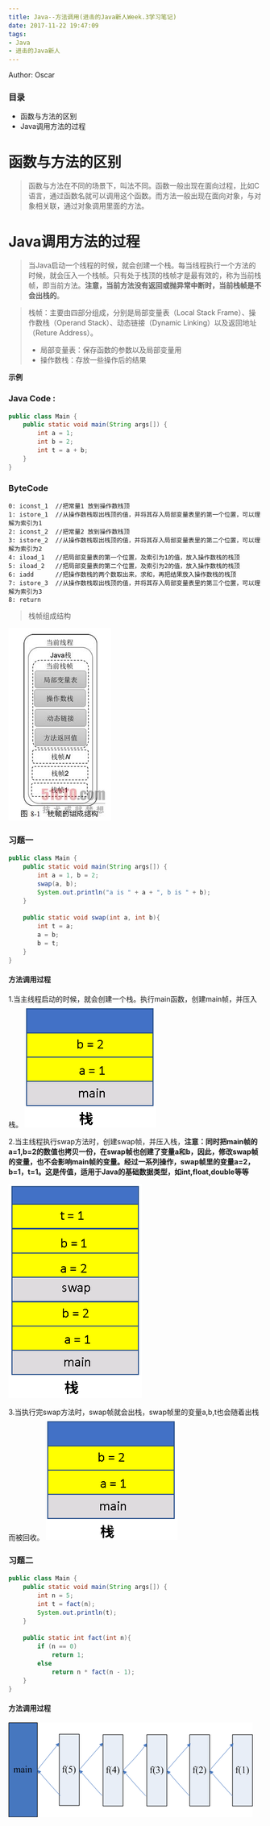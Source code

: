 ```yaml
---
title: Java--方法调用(进击的Java新人Week.3学习笔记)
date: 2017-11-22 19:47:09
tags:
- Java
- 进击的Java新人
---
```

Author: Oscar

### 目录
- 函数与方法的区别
- Java调用方法的过程

# 函数与方法的区别
> 函数与方法在不同的场景下，叫法不同。函数一般出现在面向过程，比如C语言，通过函数名就可以调用这个函数。而方法一般出现在面向对象，与对象相关联，通过对象调用里面的方法。

# Java调用方法的过程
> 当Java启动一个线程的时候，就会创建一个栈。每当线程执行一个方法的时候，就会压入一个栈帧。只有处于栈顶的栈帧才是最有效的，称为当前栈帧，即当前方法。**注意，当前方法没有返回或抛异常中断时，当前栈帧是不会出栈的**。

> 栈帧：主要由四部分组成，分别是局部变量表（Local Stack Frame）、操作数栈（Operand Stack）、动态链接（Dynamic Linking）以及返回地址（Reture Address）。
> + 局部变量表：保存函数的参数以及局部变量用
> + 操作数栈：存放一些操作后的结果<br>

**示例**<br>
### Java Code : <br>
```java
public class Main {
    public static void main(String args[]) {
        int a = 1;
        int b = 2;
        int t = a + b;
    }
}
```
### ByteCode
```byteCode
0: iconst_1  //把常量1 放到操作数栈顶
1: istore_1  //从操作数栈取出栈顶的值，并将其存入局部变量表里的第一个位置，可以理解为索引为1
2: iconst_2  //把常量2 放到操作数栈顶
3: istore_2  //从操作数栈取出栈顶的值，并将其存入局部变量表里的第二个位置，可以理解为索引为2
4: iload_1   //把局部变量表的第一个位置，及索引为1的值，放入操作数栈的栈顶
5: iload_2   //把局部变量表的第二个位置，及索引为2的值，放入操作数栈的栈顶
6: iadd      //把操作数栈的两个数取出来，求和，再把结果放入操作数栈的栈顶
7: istore_3  //从操作数栈取出栈顶的值，并将其存入局部变量表里的第三个位置，可以理解为索引为3
8: return
```
>栈帧组成结构

![](https://raw.githubusercontent.com/zhengdunhao/UploadFiles/master/wKiom1Uwf7GTNgVeAABCHdXGE6o641.jpg)



### 习题一
```java
public class Main {
    public static void main(String args[]) {
        int a = 1, b = 2;
        swap(a, b); 
        System.out.println("a is " + a + ", b is " + b); 
    }   

    public static void swap(int a, int b){ 
        int t = a;
        a = b;
        b = t;
    }   
}
```
#### 方法调用过程
1.当主线程启动的时候，就会创建一个栈。执行main函数，创建main帧，并压入栈。
![](https://raw.githubusercontent.com/zhengdunhao/UploadFiles/master/p1.png)

2.当主线程执行swap方法时，创建swap帧，并压入栈，**注意：同时把main帧的a=1,b=2的数值也拷贝一份，在swap帧也创建了变量a和b，因此，修改swap帧的变量，也不会影响main帧的变量。经过一系列操作，swap帧里的变量a=2，b=1，t=1。这是传值，适用于Java的基础数据类型，如int,float,double等等**

![](https://raw.githubusercontent.com/zhengdunhao/UploadFiles/master/p2.png)

3.当执行完swap方法时，swap帧就会出栈，swap帧里的变量a,b,t也会随着出栈而被回收。
![](https://raw.githubusercontent.com/zhengdunhao/UploadFiles/master/p1.png)


### 习题二
```java
public class Main {
    public static void main(String args[]) {
        int n = 5;
        int t = fact(n);
        System.out.println(t);
    }

    public static int fact(int n){
        if (n == 0)
            return 1;
        else
            return n * fact(n - 1);
    }
}
```
#### 方法调用过程
![](https://raw.githubusercontent.com/zhengdunhao/UploadFiles/master/20130108112638885.png)